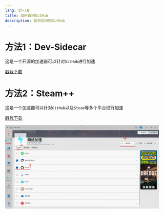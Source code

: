 ```yaml
---
lang: zh-CN
title: 如何访问GitHub
description: 如何访问到GitHub
---
```


# 方法1：Dev-Sidecar

这是一个开源的加速器可以针对`GitHub`进行加速

[戳我下载](../installer/DevSidecar-2.0.0.2-windows-x64.exe)

# 方法2：Steam++

这是一个加速器可以针对`GitHub`以及`Steam`等多个平台进行加速

[戳我下载](https://steampp.net/)

![选择GitHub](/images/GitHub.png)